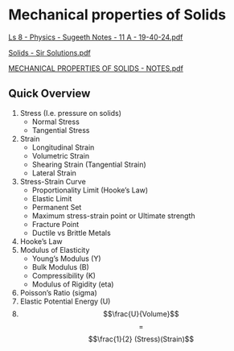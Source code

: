 # Mechanical properties of Solids

[Ls 8 - Physics - Sugeeth Notes - 11 A - 19-40-24.pdf](https://drive.google.com/file/d/1OqTARmcMUPyiHFZ\_V295-T-HXLKlJaU0/view?usp=drivesdk)

[Solids - Sir Solutions.pdf](https://drive.google.com/file/d/1vy9FZPPqkyeTk99VSBQkfj-BhJ6UUH1\_/view?usp=drive\_link)

[MECHANICAL PROPERTIES OF SOLIDS - NOTES.pdf](https://drive.google.com/file/d/1mnqWWxQ-udjHwJFBCm\_hjqxO2Vo\_mC6I/view?usp=drive\_link)

## Quick Overview

1. Stress (I.e. pressure on solids)
   * Normal Stress
   * Tangential Stress
2. Strain
   * Longitudinal Strain
   * Volumetric Strain
   * Shearing Strain (Tangential Strain)
   * Lateral Strain
3. Stress-Strain Curve
   * Proportionality Limit (Hooke’s Law)
   * Elastic Limit
   * Permanent Set
   * Maximum stress-strain point or Ultimate strength
   * Fracture Point
   * Ductile vs Brittle Metals
4. Hooke’s Law
5. Modulus of Elasticity
   * Young’s Modulus (Y)
   * Bulk Modulus (B)
   * Compressibility (K)
   * Modulus of Rigidity (eta)
6. Poisson’s Ratio (sigma)
7. Elastic Potential Energy (U)
8. $$\frac{U}{Volume}$$ $$=$$ $$\frac{1}{2} (Stress)(Strain)$$
